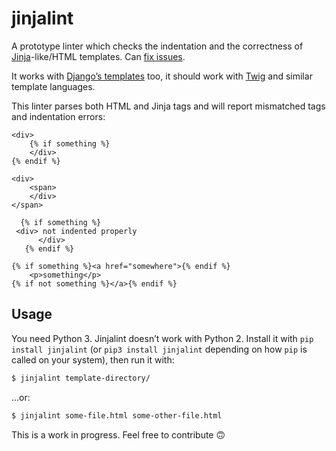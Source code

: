 # jinjalint

A prototype linter which checks the indentation and the correctness of
[Jinja][jinja]-like/HTML templates. Can [fix issues][django-commit].

It works with [Django’s templates][djangotemplates] too, it should
work with [Twig](https://twig.symfony.com/) and similar template languages.

This linter parses both HTML and Jinja tags and will report mismatched
tags and indentation errors:

```html+jinja
<div>
    {% if something %}
    </div>
{% endif %}
```

```html+jinja
<div>
    <span>
    </div>
</span>
```

```html+jinja
  {% if something %}
 <div> not indented properly
      </div>
   {% endif %}
```

```html+jinja
{% if something %}<a href="somewhere">{% endif %}
    <p>something</p>
{% if not something %}</a>{% endif %}
```

## Usage

You need Python 3. Jinjalint doesn’t work with Python 2. Install it with
`pip install jinjalint` (or `pip3 install jinjalint` depending on how `pip` is
called on your system), then run it with:

```sh
$ jinjalint template-directory/
```

…or:

```sh
$ jinjalint some-file.html some-other-file.html
```

This is a work in progress. Feel free to contribute :upside_down_face:

[jinja]: http://jinja.pocoo.org/docs/2.9/
[django-commit]: https://github.com/django/djangoproject.com/commit/14a964d626196c857809d9b3b492ff4cfa4b3f40
[djangotemplates]: https://docs.djangoproject.com/en/1.11/ref/templates/language/
